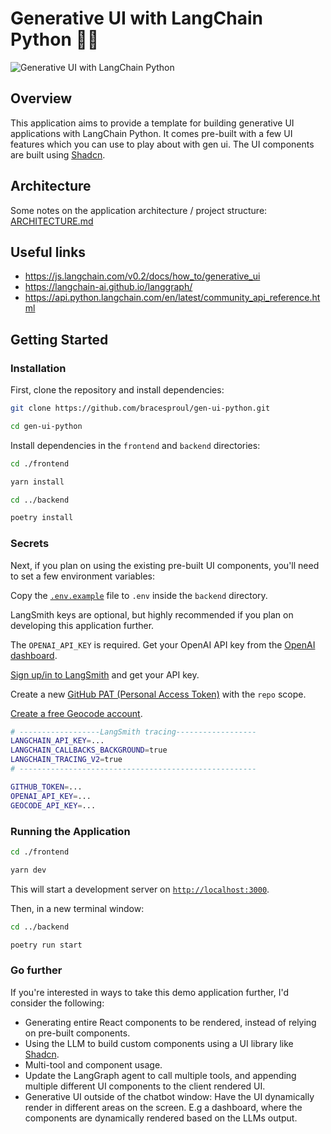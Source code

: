 # Generative UI with LangChain Python 🦜🔗

![Generative UI with LangChain Python](./frontend/public/gen_ui_diagram.png)

## Overview

This application aims to provide a template for building generative UI applications with LangChain Python.
It comes pre-built with a few UI features which you can use to play about with gen ui. The UI components are built using [Shadcn](https://ui.shadcn.com/).

## Architecture

Some notes on the application architecture / project structure: [ARCHITECTURE.md](./ARCHITECTURE.md)

## Useful links
- https://js.langchain.com/v0.2/docs/how_to/generative_ui
- https://langchain-ai.github.io/langgraph/
- https://api.python.langchain.com/en/latest/community_api_reference.html

## Getting Started

### Installation

First, clone the repository and install dependencies:

```bash
git clone https://github.com/bracesproul/gen-ui-python.git

cd gen-ui-python
```

Install dependencies in the `frontend` and `backend` directories:

```bash
cd ./frontend

yarn install
```

```bash
cd ../backend

poetry install
```

### Secrets

Next, if you plan on using the existing pre-built UI components, you'll need to set a few environment variables:

Copy the [`.env.example`](./backend/.env.example) file to `.env` inside the `backend` directory.

LangSmith keys are optional, but highly recommended if you plan on developing this application further.

The `OPENAI_API_KEY` is required. Get your OpenAI API key from the [OpenAI dashboard](https://platform.openai.com/login?launch).

[Sign up/in to LangSmith](https://smith.langchain.com/) and get your API key.

Create a new [GitHub PAT (Personal Access Token)](https://github.com/settings/tokens/new) with the `repo` scope.

[Create a free Geocode account](https://geocode.xyz/api).

```bash
# ------------------LangSmith tracing------------------
LANGCHAIN_API_KEY=...
LANGCHAIN_CALLBACKS_BACKGROUND=true
LANGCHAIN_TRACING_V2=true
# -----------------------------------------------------

GITHUB_TOKEN=...
OPENAI_API_KEY=...
GEOCODE_API_KEY=...
```

### Running the Application

```bash
cd ./frontend

yarn dev
```

This will start a development server on [`http://localhost:3000`](http://localhost:3000).

Then, in a new terminal window:

```bash
cd ../backend

poetry run start
```

### Go further

If you're interested in ways to take this demo application further, I'd consider the following:

- Generating entire React components to be rendered, instead of relying on pre-built components.
- Using the LLM to build custom components using a UI library like [Shadcn](https://ui.shadcn.com/).
- Multi-tool and component usage.
- Update the LangGraph agent to call multiple tools, and appending multiple different UI components to the client rendered UI.
- Generative UI outside of the chatbot window: Have the UI dynamically render in different areas on the screen. E.g a dashboard, where the components are dynamically rendered based on the LLMs output.
